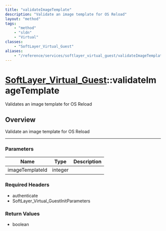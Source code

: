 ```yaml
---
title: "validateImageTemplate"
description: "Validate an image template for OS Reload"
layout: "method"
tags:
    - "method"
    - "sldn"
    - "Virtual"
classes:
    - "SoftLayer_Virtual_Guest"
aliases:
    - "/reference/services/softlayer_virtual_guest/validateImageTemplate"
---
```

# [SoftLayer_Virtual_Guest](/reference/services/SoftLayer_Virtual_Guest)::validateImageTemplate

Validates an image template for OS Reload


## Overview 
Validate an image template for OS Reload 

-----

### Parameters 
|Name | Type | Description |
| --- | --- | --- |
|imageTemplateId| integer| |


### Required Headers
* authenticate
* SoftLayer_Virtual_GuestInitParameters


### Return Values
* boolean




